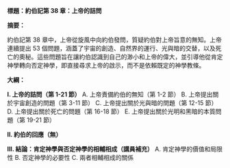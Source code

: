 **標題：約伯記第 38 章：上帝的詰問**

**摘要：**

約伯記第 38 章中，上帝從旋風中向約伯發問，質疑約伯對上帝旨意的無知。上帝連續提出 53 個問題，涵蓋了宇宙的創造、自然界的運行、光與暗的交替，以及死亡的奧秘。這些問題旨在讓約伯認識到自己的渺小和上帝的偉大，並引導他從肯定神學轉向否定神學，即直接尋求上帝的啟示，而不是依賴既定的神學教條。

**大綱：**

**I. 上帝的詰問（第 1-21 節）**
    A. 上帝責備約伯的無知（第 1-2 節）
    B. 上帝提出關於宇宙創造的問題（第 3-11 節）
    C. 上帝提出關於光與暗的問題（第 12-15 節）
    D. 上帝提出關於死亡的問題（第 16-18 節）
    E. 上帝提出關於光明和黑暗的本質問題（第 19-21 節）

**II. 約伯的回應（無）**

**III. 結論：肯定神學與否定神學的相輔相成（講員補充）**
    A. 肯定神學的價值和局限性
    B. 否定神學的必要性
    C. 兩者相輔相成的關係